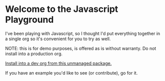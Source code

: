 Welcome to the Javascript Playground
====================================

I've been playing with Javascript, so I thought I'd put everything together in a single org so it's convenient for you to try as well.

NOTE: this is for demo purposes, is offered as is without warranty.  Do not install into a production org.

[Install into a dev org from this unmanaged package.](https://login.salesforce.com/packaging/installPackage.apexp?p0=04tE0000000E8GQ)

If you have an example you'd like to see (or contribute), go for it.
